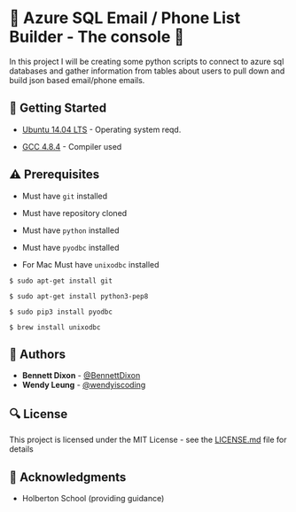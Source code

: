 # :shell: Azure SQL Email / Phone List Builder - The console :shell:

In this project I will be creating some python scripts to connect to azure sql databases and gather information from tables about users to pull down and build json based email/phone emails.

## :running: Getting Started

* [Ubuntu 14.04 LTS](http://releases.ubuntu.com/14.04/) - Operating system reqd.

* [GCC 4.8.4](https://gcc.gnu.org/gcc-4.8/) - Compiler used


## :warning: Prerequisites

* Must have `git` installed

* Must have repository cloned

* Must have `python` installed

* Must have `pyodbc` installed

* For Mac Must have `unixodbc` installed

```
$ sudo apt-get install git
```
```
$ sudo apt-get install python3-pep8
```
```
$ sudo pip3 install pyodbc
```
```
$ brew install unixodbc
```


## :blue_book: Authors
* **Bennett Dixon** - [@BennettDixon](https://github.com/BennettDixon)
* **Wendy Leung** - [@wendyiscoding](https://github.com/wendyiscoding)

## :mag: License

This project is licensed under the MIT License - see the [LICENSE.md](https://github.com/BennettDixon/holbertonschool-lower_level_programming/blob/master/LICENSE.md) file for details



## :mega: Acknowledgments

* Holberton School (providing guidance)
